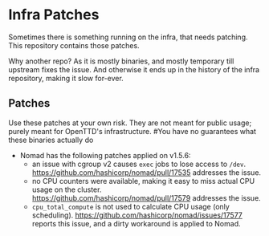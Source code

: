 # Infra Patches

Sometimes there is something running on the infra, that needs patching.
This repository contains those patches.

Why another repo?
As it is mostly binaries, and mostly temporary till upstream fixes the issue.
And otherwise it ends up in the history of the infra repository, making it slow for-ever.

## Patches

Use these patches at your own risk.
They are not meant for public usage; purely meant for OpenTTD's infrastructure.
#You have no guarantees what these binaries actually do

- Nomad has the following patches applied on v1.5.6:
  - an issue with cgroup v2 causes `exec` jobs to lose access to `/dev`.
    https://github.com/hashicorp/nomad/pull/17535 addresses the issue.
  - no CPU counters were available, making it easy to miss actual CPU
    usage on the cluster.
    https://github.com/hashicorp/nomad/pull/17579 addresses the issue.
  - `cpu_total_compute` is not used to calculate CPU usage (only
    scheduling).
    https://github.com/hashicorp/nomad/issues/17577 reports this issue,
    and a dirty workaround is applied to Nomad.
